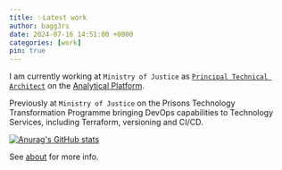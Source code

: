 ```yaml
---
title: ✨Latest work
author: bagg3rs
date: 2024-07-16 14:51:00 +0000
categories: [work]
pin: true
---
```


I am currently working at `Ministry of Justice` as [`Principal Technical Architect`](https://www.gov.uk/guidance/technical-architect#lead-technical-architect) on the [Analytical Platform](https://user-guidance.analytical-platform.service.justice.gov.uk/).

Previously at `Ministry of Justice` on the Prisons Technology Transformation Programme bringing DevOps capabilities to Technology Services, including Terraform, versioning and CI/CD.

[![Anurag's GitHub stats](https://github-readme-stats.vercel.app/api?username=bagg3rs&theme=github_dark&show_icons=true)](https://github.com/bagg3rs/github-readme-stats)

See [about](https://richardbaguley.com/about) for more info.

